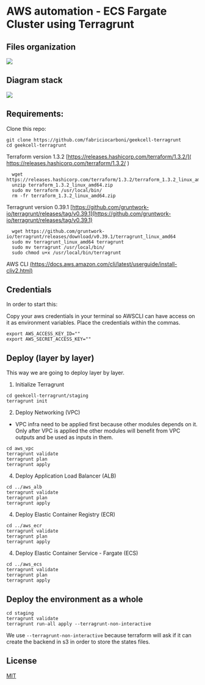 # AWS automation - ECS Fargate Cluster using Terragrunt

## Files organization
![](https://i.ibb.co/G7fjjGR/Diagrams-Terragrunt.png)

## Diagram stack
![](https://i.ibb.co/qC7vWTQ/VPC-diagram-Page-1.jpg)

## Requirements:

Clone this repo:
```
git clone https://github.com/fabriciocarboni/geekcell-terragrunt
cd geekcell-terragrunt
```

Terraform version 1.3.2 [https://releases.hashicorp.com/terraform/1.3.2/]( https://releases.hashicorp.com/terraform/1.3.2/ )
 
```
  wget https://releases.hashicorp.com/terraform/1.3.2/terraform_1.3.2_linux_amd64.zip
  unzip terraform_1.3.2_linux_amd64.zip
  sudo mv terraform /usr/local/bin/
  rm -fr terraform_1.3.2_linux_amd64.zip
```
Terragrunt version 0.39.1 [https://github.com/gruntwork-io/terragrunt/releases/tag/v0.39.1](https://github.com/gruntwork-io/terragrunt/releases/tag/v0.39.1)
 
```
  wget https://github.com/gruntwork-io/terragrunt/releases/download/v0.39.1/terragrunt_linux_amd64
  sudo mv terragrunt_linux_amd64 terragrunt
  sudo mv terragrunt /usr/local/bin/
  sudo chmod u+x /usr/local/bin/terragrunt
```
AWS CLI [(https://docs.aws.amazon.com/cli/latest/userguide/install-cliv2.html)](https://docs.aws.amazon.com/cli/latest/userguide/install-cliv2.html)

## Credentials
In order to start this:

Copy your aws credentials in your terminal so AWSCLI can have access on it as environment variables. Place the credentials within the commas.
```
export AWS_ACCESS_KEY_ID=""
export AWS_SECRET_ACCESS_KEY=""
```

## Deploy (layer by layer)

This way we are going to deploy layer by layer.

1) Initialize Terragrunt
```
cd geekcell-terragrunt/staging
terragrunt init
```
2) Deploy Networking (VPC)
* VPC infra need to be applied first because other modules depends on it. Only after VPC is applied the other modules will benefit from VPC outputs and be used as inputs in them.
```
cd aws_vpc
terragrunt validate
terragrunt plan
terragrunt apply
```

4) Deploy Application Load Balancer (ALB)
```
cd ../aws_alb
terragrunt validate
terragrunt plan
terragrunt apply
```

4) Deploy Elastic Container Registry (ECR)
```
cd ../aws_ecr
terragrunt validate
terragrunt plan
terragrunt apply
```

4) Deploy Elastic Container Service - Fargate (ECS)
```
cd ../aws_ecs
terragrunt validate
terragrunt plan
terragrunt apply
```

## Deploy the environment as a whole
```
cd staging
terragrunt validate
terragrunt run-all apply --terragrunt-non-interactive
```
We use `--terragrunt-non-interactive` because terraform will ask if it can create the backend in s3 in order to store the states files.

## License
[MIT](https://choosealicense.com/licenses/mit/)